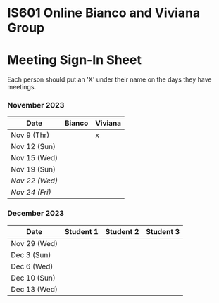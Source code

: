 # IS601 Online Bianco and Viviana Group

# Meeting Sign-In Sheet

Each person should put an 'X' under their name on the days they have meetings.

### November 2023

| Date        | Bianco    | Viviana   | 
|-------------|-----------|-----------|
| Nov 9 (Thr) |           |     x     |           
| Nov 12 (Sun)|           |           |           
| Nov 15 (Wed)|           |           |           
| Nov 19 (Sun)|           |           |           
| *Nov 22 (Wed)* |       |           |           |  <!-- Skipped for Thanksgiving -->
| *Nov 24 (Fri)* |       |           |           |  <!-- Skipped for Thanksgiving -->

### December 2023

| Date        | Student 1 | Student 2 | Student 3 |
|-------------|-----------|-----------|-----------|
| Nov 29 (Wed)|           |           |           |
| Dec 3 (Sun) |           |           |           |
| Dec 6 (Wed) |           |           |           |
| Dec 10 (Sun)|           |           |           |
| Dec 13 (Wed)|           |           |           |


